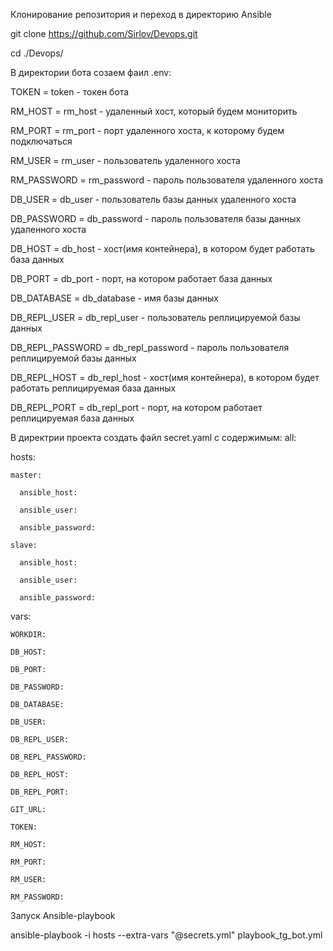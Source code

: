 Клонирование репозитория и переход в директорию Ansible

git clone https://github.com/Sirlov/Devops.git

cd ./Devops/

В директории бота созаем фаил .env:

TOKEN = token - токен бота

RM_HOST = rm_host - удаленный хост, который будем мониторить

RM_PORT = rm_port - порт удаленного хоста, к которому будем подключаться

RM_USER = rm_user - пользователь удаленного хоста

RM_PASSWORD = rm_password - пароль пользователя удаленного хоста

DB_USER = db_user - пользователь базы данных удаленного хоста

DB_PASSWORD = db_password - пароль пользователя базы данных удаленного хоста

DB_HOST = db_host - хост(имя контейнера), в котором будет работать база данных

DB_PORT = db_port - порт, на котором работает база данных

DB_DATABASE = db_database - имя базы данных

DB_REPL_USER = db_repl_user - пользователь реплицируемой базы данных

DB_REPL_PASSWORD = db_repl_password - пароль пользователя реплицируемой базы данных

DB_REPL_HOST = db_repl_host - хост(имя контейнера), в котором будет работать реплицируемая база данных

DB_REPL_PORT = db_repl_port - порт, на котором работает реплицируемая база данных


В директрии проекта создать файл secret.yaml с содержимым:
all:

  hosts:
  
    master:
    
      ansible_host: 
      
      ansible_user: 
      
      ansible_password: 
      
    slave:
    
      ansible_host: 
      
      ansible_user: 
      
      ansible_password: 
      
  vars:
  
    WORKDIR: 
    
    DB_HOST: 
    
    DB_PORT:
    
    DB_PASSWORD: 
    
    DB_DATABASE: 
    
    DB_USER: 
    
    DB_REPL_USER: 
    
    DB_REPL_PASSWORD: 
    
    DB_REPL_HOST: 
    
    DB_REPL_PORT: 
    
    GIT_URL: 
    
    TOKEN:
    
    RM_HOST: 
    
    RM_PORT: 
    
    RM_USER: 
    
    RM_PASSWORD: 



Запуск Ansible-playbook

ansible-playbook -i hosts --extra-vars "@secrets.yml" playbook_tg_bot.yml
